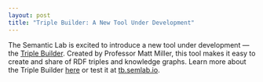```yaml
---
layout: post
title: "Triple Builder: A New Tool Under Development"
---
```



The Semantic Lab is excited to introduce a new tool under development — the [Triple Builder](http://tb.semlab.io/). Created by Professor Matt Miller, this tool makes it easy to create and share of RDF triples and knowledge graphs.  Learn more about the Triple Builder [here](https://medium.com/@thisismattmiller/triple-builder-subsets-28152364b587) or test it at [tb.semlab.io](tb.semlab.io).
